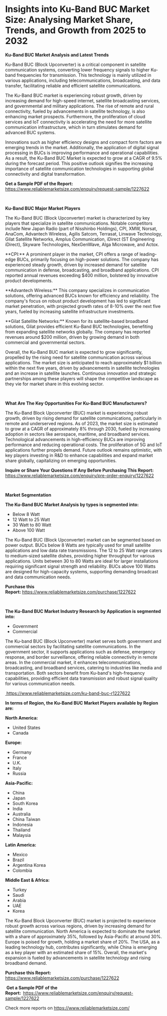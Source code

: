 <p><h1>Insights into Ku-Band BUC Market Size: Analysing Market Share, Trends, and Growth from 2025 to 2032</h1></p><p><strong>Ku-Band BUC Market Analysis and Latest Trends</strong></p>
<p><p>Ku-Band BUC (Block Upconverter) is a critical component in satellite communication systems, converting lower frequency signals to higher Ku-band frequencies for transmission. This technology is mainly utilized in various applications, including telecommunications, broadcasting, and data transfer, facilitating reliable and efficient satellite communications.</p><p>The Ku-Band BUC market is experiencing robust growth, driven by increasing demand for high-speed internet, satellite broadcasting services, and governmental and military applications. The rise of remote and rural connectivity, fueled by advancements in satellite technology, is also enhancing market prospects. Furthermore, the proliferation of cloud services and IoT connectivity is accelerating the need for more satellite communication infrastructure, which in turn stimulates demand for advanced BUC systems.</p><p>Innovations such as higher efficiency designs and compact form factors are emerging trends in the market. Additionally, the application of digital signal processing in BUCs is improving performance and operational capabilities. As a result, the Ku-Band BUC Market is expected to grow at a CAGR of 9.5% during the forecast period. This positive outlook signifies the increasing importance of satellite communication technologies in supporting global connectivity and digital transformation.</p></p>
<p><strong>Get a Sample PDF of the Report:&nbsp;</strong> <a href="https://www.reliablemarketsize.com/enquiry/request-sample/1227622?utm_campaign=1888&utm_medium=2&utm_source=Github&utm_content=ia&utm_term=27022025&utm_id=ku-band-buc">https://www.reliablemarketsize.com/enquiry/request-sample/1227622</a></p>
<p>&nbsp;</p>
<p><strong>Ku-Band BUC Major Market Players</strong></p>
<p><p>The Ku-Band BUC (Block Upconverter) market is characterized by key players that specialize in satellite communications. Notable competitors include New Japan Radio (part of Nisshinbo Holdings), CPI, XMW, Norsat, AnaCom, Advantech Wireless, Agilis Satcom, Terrasat, Linwave Technology, Gilat Satellite Networks, Amplus Communication, iDirect (ST Engineering iDirect), Skyware Technologies, NexGenWave, Alga Microwave, and Actox.</p><p>**CPI:** A prominent player in the market, CPI offers a range of leading-edge BUCs, primarily focusing on high-power solutions. The company has experienced steady growth, driven by increased demand for satellite communication in defense, broadcasting, and broadband applications. CPI reported annual revenues exceeding $400 million, bolstered by innovative product developments.</p><p>**Advantech Wireless:** This company specializes in communication solutions, offering advanced BUCs known for efficiency and reliability. The company's focus on robust product development has led to significant market penetration, with projected growth rates of 8-10% over the next five years, fueled by increasing satellite infrastructure investments.</p><p>**Gilat Satellite Networks:** Known for its satellite-based broadband solutions, Gilat provides efficient Ku-Band BUC technologies, benefiting from expanding satellite networks globally. The company has reported revenues around $200 million, driven by growing demand in both commercial and governmental sectors.</p><p>Overall, the Ku-Band BUC market is expected to grow significantly, propelled by the rising need for satellite communication across various applications. The market size is anticipated to reach approximately $1 billion within the next five years, driven by advancements in satellite technologies and an increase in satellite launches. Continuous innovation and strategic partnerships among these players will shape the competitive landscape as they vie for market share in this evolving sector.</p></p>
<p>&nbsp;</p>
<p><strong>What Are The Key Opportunities For Ku-Band BUC Manufacturers?</strong></p>
<p><p>The Ku-Band Block Upconverter (BUC) market is experiencing robust growth, driven by rising demand for satellite communications, particularly in remote and underserved regions. As of 2023, the market size is estimated to grow at a CAGR of approximately 8% through 2030, fueled by increasing adoption in sectors like aerospace, maritime, and broadband services. Technological advancements in high-efficiency BUCs are improving performance and reducing operational costs. The proliferation of 5G and IoT applications further propels demand. Future outlook remains optimistic, with key players investing in R&D to enhance capabilities and expand market share globally, capitalizing on emerging opportunities.</p></p>
<p><strong>Inquire or Share Your Questions If Any Before Purchasing This Report:</strong> <a href="https://www.reliablemarketsize.com/enquiry/pre-order-enquiry/1227622?utm_campaign=1888&utm_medium=2&utm_source=Github&utm_content=ia&utm_term=27022025&utm_id=ku-band-buc">https://www.reliablemarketsize.com/enquiry/pre-order-enquiry/1227622</a></p>
<p>&nbsp;</p>
<p><strong>Market Segmentation</strong></p>
<p><strong>The Ku-Band BUC Market Analysis by types is segmented into:</strong></p>
<p><ul><li>Below 8 Watt</li><li>12 Watt to 25 Watt</li><li>30 Watt to 80 Watt</li><li>Above 100 Watt</li></ul></p>
<p><p>The Ku-Band BUC (Block Upconverter) market can be segmented based on power output. BUCs below 8 Watts are typically used for small satellite applications and low data rate transmissions. The 12 to 25 Watt range caters to medium-sized satellite dishes, providing higher throughput for various applications. Units between 30 to 80 Watts are ideal for larger installations requiring significant signal strength and reliability. BUCs above 100 Watts are designed for high-capacity systems, supporting demanding broadcast and data communication needs.</p></p>
<p><strong>Purchase this Report:&nbsp;</strong><a href="https://www.reliablemarketsize.com/purchase/1227622?utm_campaign=1888&utm_medium=2&utm_source=Github&utm_content=ia&utm_term=27022025&utm_id=ku-band-buc">https://www.reliablemarketsize.com/purchase/1227622</a></p>
<p>&nbsp;</p>
<p><strong>The Ku-Band BUC Market Industry Research by Application is segmented into:</strong></p>
<p><ul><li>Government</li><li>Commercial</li></ul></p>
<p><p>The Ku-band BUC (Block Upconverter) market serves both government and commercial sectors by facilitating satellite communications. In the government sector, it supports applications such as defense, emergency response, and border surveillance, offering reliable connectivity in remote areas. In the commercial market, it enhances telecommunications, broadcasting, and broadband services, catering to industries like media and transportation. Both sectors benefit from Ku-band's high-frequency capabilities, providing efficient data transmission and robust signal quality for various communication needs.</p></p>
<p><a href="https://www.reliablemarketsize.com/ku-band-buc-r1227622?utm_campaign=1888&utm_medium=2&utm_source=Github&utm_content=ia&utm_term=27022025&utm_id=ku-band-buc">&nbsp;https://www.reliablemarketsize.com/ku-band-buc-r1227622</a></p>
<p><strong>In terms of Region, the Ku-Band BUC Market Players available by Region are:</strong></p>
<p>
    <p> <strong> North America: </strong>
        <ul>
            <li>United States</li>
            <li>Canada</li>
        </ul>
        </p> 
    <p> <strong> Europe: </strong>
        <ul>
            <li>Germany</li>
            <li>France</li>
            <li>U.K.</li>
            <li>Italy</li>
            <li>Russia</li>
        </ul>
        </p> 
    <p> <strong> Asia-Pacific: </strong>
        <ul>
            <li>China</li>
            <li>Japan</li>
            <li>South Korea</li>
            <li>India</li>
            <li>Australia</li>
            <li>China Taiwan</li>
            <li>Indonesia</li>
            <li>Thailand</li>
            <li>Malaysia</li>
        </ul>
        </p> 
    <p> <strong> Latin America: </strong>
        <ul>
            <li>Mexico</li>
            <li>Brazil</li>
            <li>Argentina Korea</li>
            <li>Colombia</li>
        </ul>
        </p> 
    <p> <strong> Middle East & Africa: </strong>
        <ul>
            <li>Turkey</li>
            <li>Saudi</li>
            <li>Arabia</li>
            <li>UAE</li>
            <li>Korea</li>
        </ul>
    </p>
    </p>
<p><p>The Ku-Band Block Upconverter (BUC) market is projected to experience robust growth across various regions, driven by increasing demand for satellite communication. North America is expected to dominate the market with a share of approximately 35%, followed by Asia-Pacific at around 30%. Europe is poised for growth, holding a market share of 20%. The USA, as a leading technology hub, contributes significantly, while China is emerging as a key player with an estimated share of 15%. Overall, the market's expansion is fueled by advancements in satellite technology and rising broadband demand.</p></p>
<p><strong>Purchase this Report: </strong><a href="https://www.reliablemarketsize.com/purchase/1227622?utm_campaign=1888&utm_medium=2&utm_source=Github&utm_content=ia&utm_term=27022025&utm_id=ku-band-buc">https://www.reliablemarketsize.com/purchase/1227622</a></p>
<p>&nbsp;<strong>Get a Sample PDF of the Report:&nbsp;&nbsp;</strong><a href="https://www.reliablemarketsize.com/enquiry/request-sample/1227622?utm_campaign=1888&utm_medium=2&utm_source=Github&utm_content=ia&utm_term=27022025&utm_id=ku-band-buc">https://www.reliablemarketsize.com/enquiry/request-sample/1227622</a></p>
<p><strong></strong></p>
<p>Check more reports on <a href="https://www.reliablemarketsize.com/?utm_campaign=1888&utm_medium=2&utm_source=Github&utm_content=ia&utm_term=27022025&utm_id=ku-band-buc">https://www.reliablemarketsize.com/</a></p>